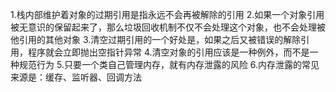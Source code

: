 1.栈内部维护着对象的过期引用是指永远不会再被解除的引用
2.如果一个对象引用被无意识的保留起来了，那么垃圾回收机制不仅不会处理这个对象，也不会处理被他引用的其他对象
3.清空过期引用的一个好处是，如果之后又被错误的解除引用，程序就会立即抛出空指针异常
4.清空对象的引用应该是一种例外，而不是一种规范行为
5.只要一个类自己管理内存，就有内存泄露的风险
6.内存泄露的常见来源是：缓存、监听器、回调方法
